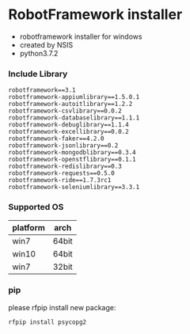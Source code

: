 # RobotFramework installer

- robotframework installer for windows 
- created by NSIS
- python3.7.2

### Include Library
```
robotframework==3.1
robotframework-appiumlibrary==1.5.0.1
robotframework-autoitlibrary==1.2.2
robotframework-csvlibrary==0.0.2
robotframework-databaselibrary==1.1.1
robotframework-debuglibrary==1.1.4
robotframework-excellibrary==0.0.2
robotframework-faker==4.2.0
robotframework-jsonlibrary==0.2
robotframework-mongodblibrary==0.3.4
robotframework-openstflibrary==0.1.1
robotframework-redislibrary==0.3
robotframework-requests==0.5.0
robotframework-ride==1.7.3rc1
robotframework-seleniumlibrary==3.3.1
```
### Supported OS
|platform|arch|
|---|-----|
|win7|64bit|
|win10|64bit|
|win7|32bit|

### pip
please rfpip install new package:
```
rfpip install psycopg2
```
